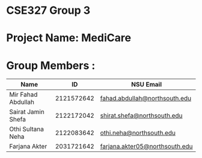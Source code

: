 # CSE327 Group 3
# Project Name: MediCare
# Group Members :

| Name | ID | NSU Email |
| --- | --- | --- |
| Mir Fahad Abdullah | 2121572642 | fahad.abdullah@northsouth.edu |
| Sairat Jamin Shefa | 2122172042 | shirat.shefa@northsouth.edu |
| Othi Sultana Neha | 2122083642 | othi.neha@northsouth.edu |
| Farjana Akter | 2031721642 | farjana.akter05@northsouth.edu |
